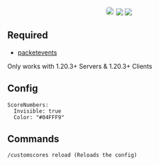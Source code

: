 <div align="center">
<a href="https://discord.gg/2UTkYj26B4" target="_blank"><img src="https://img.shields.io/badge/Discord_Server-7289DA?style=flat&logo=discord&logoColor=white" alt="Join Discord Server" style="border-radius: 15px; height: 20px;"></a>  
<img src="https://github.com/max1mde/CustomScoreNumbers/assets/114857048/b022741a-1628-4e87-baf5-028ffef29b25">
<img src="https://github.com/max1mde/CustomScoreNumbers/assets/114857048/d2fdb150-d7ac-4bf3-bfea-81ed62f146a0">
</div>

## Required
- [packetevents](https://www.spigotmc.org/resources/80279/)

Only works with 1.20.3+ Servers & 1.20.3+ Clients

## Config
```
ScoreNumbers:
  Invisible: true
  Color: "#04FFF9"
```

## Commands
```
/customscores reload (Reloads the config)
```
